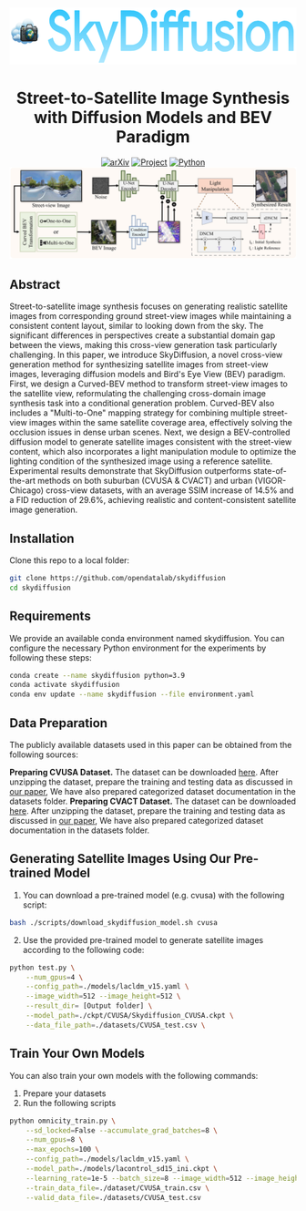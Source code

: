 <div align="center">
	<img src="./imgs/skydiffusion.png" alt=""  height="100">
	<h1>Street-to-Satellite Image Synthesis with Diffusion Models and BEV Paradigm</h1>
	<a href="https://arxiv.org/abs/2408.01812"><img src='https://img.shields.io/badge/arXiv-2408.01812-red?logo=arXiv' alt='arXiv'></a>
	<a href="https://longhz140516.github.io/SkyDiffusion.github.io/"><img src='https://img.shields.io/badge/Project-SkyDiffusion-green' alt='Project'></a>
	<a href=""><img src='https://img.shields.io/badge/python-3.9-blue.svg' alt='Python'></a>
</div>


<img src="./imgs/fig2_overview_2.jpg" alt="">

## Abstract
Street-to-satellite image synthesis focuses on generating realistic satellite images from corresponding ground street-view images while maintaining a consistent content layout, similar to looking down from the sky. The significant differences in perspectives create a substantial domain gap between the views, making this cross-view generation task particularly challenging. In this paper, we introduce SkyDiffusion, a novel cross-view generation method for synthesizing satellite images from street-view images, leveraging diffusion models and Bird's Eye View (BEV) paradigm. First, we design a Curved-BEV method to transform street-view images to the satellite view, reformulating the challenging cross-domain image synthesis task into a conditional generation problem. Curved-BEV also includes a "Multi-to-One" mapping strategy for combining multiple street-view images within the same satellite coverage area, effectively solving the occlusion issues in dense urban scenes. Next, we design a BEV-controlled diffusion model to generate satellite images consistent with the street-view content, which also incorporates a light manipulation module to optimize the lighting condition of the synthesized image using a reference satellite. Experimental results demonstrate that SkyDiffusion outperforms state-of-the-art methods on both suburban (CVUSA & CVACT) and urban (VIGOR-Chicago) cross-view datasets, with an average SSIM increase of 14.5% and a FID reduction of 29.6%, achieving realistic and content-consistent satellite image generation.

## Installation
Clone this repo to a local folder:
```bash
git clone https://github.com/opendatalab/skydiffusion
cd skydiffusion
```



## Requirements
We provide an available conda environment named skydiffusion. You can configure the necessary Python environment for the experiments by following these steps:
```bash
conda create --name skydiffusion python=3.9
conda activate skydiffusion
conda env update --name skydiffusion --file environment.yaml
```

## Data Preparation
The publicly available datasets used in this paper can be obtained from the following sources: 

**Preparing CVUSA Dataset.**  The dataset can be downloaded [here](https://mvrl.cse.wustl.edu/datasets/cvusa). After unzipping the dataset, prepare the training and testing data as discussed in [our paper](https://www.arxiv.org/abs/2408.01812),  We have also prepared categorized dataset documentation in the datasets folder.
**Preparing CVACT Dataset.**  The dataset can be downloaded [here](https://github.com/Liumouliu/OriCNN). After unzipping the dataset, prepare the training and testing data as discussed in [our paper](https://www.arxiv.org/abs/2408.01812),  We have also prepared categorized dataset documentation in the datasets folder.



## Generating Satellite Images Using Our Pre-trained Model
 1. You can download a pre-trained model (e.g. cvusa) with the following script:
```bash
bash ./scripts/download_skydiffusion_model.sh cvusa
```
 2. Use the provided pre-trained model to generate satellite images according to the following code:
```bash
python test.py \
    --num_gpus=4 \
    --config_path=./models/lacldm_v15.yaml \
    --image_width=512 --image_height=512 \
    --result_dir= [Output folder] \
    --model_path=./ckpt/CVUSA/Skydiffusion_CVUSA.ckpt \
    --data_file_path=./datasets/CVUSA_test.csv \
```

## Train Your Own Models
You can also train your own models with the following commands:
 1. Prepare your datasets
 2. Run the following scripts
```bash
python omnicity_train.py \
    --sd_locked=False --accumulate_grad_batches=8 \
    --num_gpus=8 \
    --max_epochs=100 \
    --config_path=./models/lacldm_v15.yaml \
    --model_path=./models/lacontrol_sd15_ini.ckpt \
    --learning_rate=1e-5 --batch_size=8 --image_width=512 --image_height=512 \
    --train_data_file=./dataset/CVUSA_train.csv \
    --valid_data_file=./datasets/CVUSA_test.csv
```